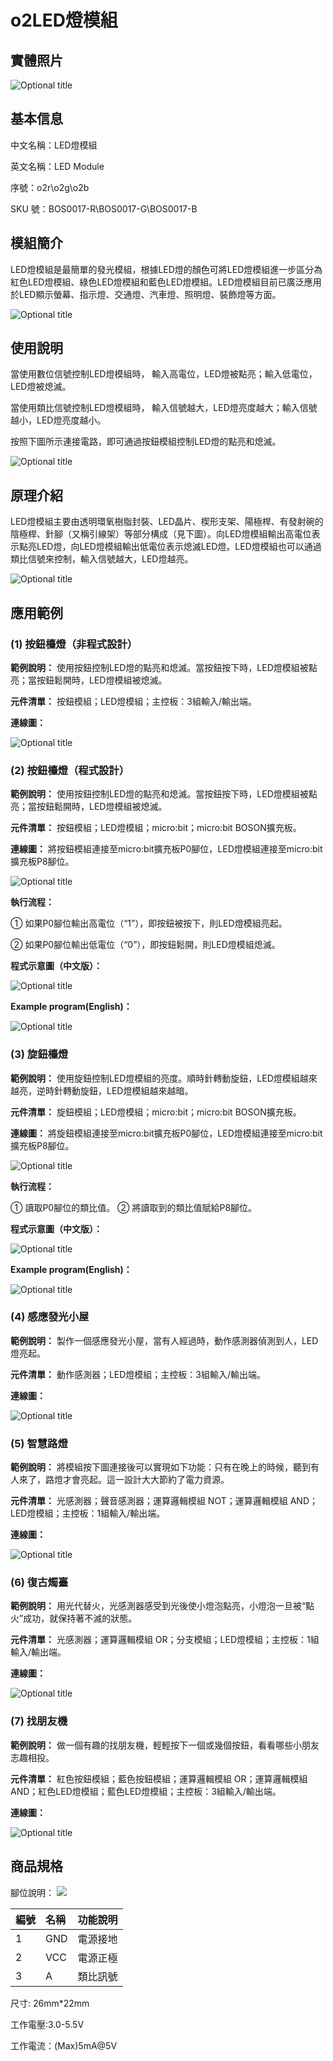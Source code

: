 # o2LED燈模組

## 實體照片

![Optional title](../.gitbook/assets/bosonled-mo-kuai-shi-wu-tu.png)

## 基本信息

中文名稱：LED燈模組

英文名稱：LED Module

序號：o2r\o2g\o2b

SKU 號：BOS0017-R\BOS0017-G\BOS0017-B

## 模組簡介

LED燈模組是最簡單的發光模組，根據LED燈的顏色可將LED燈模組進一步區分為紅色LED燈模組、綠色LED燈模組和藍色LED燈模組。LED燈模組目前已廣泛應用於LED顯示螢幕、指示燈、交通燈、汽車燈、照明燈、裝飾燈等方面。

![Optional title](../.gitbook/assets/bosonled-mo-kuai-shi-li.png)

## 使用說明

當使用數位信號控制LED燈模組時， 輸入高電位，LED燈被點亮；輸入低電位，LED燈被熄滅。

當使用類比信號控制LED燈模組時， 輸入信號越大，LED燈亮度越大；輸入信號越小，LED燈亮度越小。

按照下圖所示連接電路，即可通過按鈕模組控制LED燈的點亮和熄滅。

![Optional title](../.gitbook/assets/bosonled-mo-kuai-shi-yong-shuo-ming.png)

## 原理介紹

LED燈模組主要由透明環氧樹脂封裝、LED晶片、楔形支架、陽極桿、有發射碗的陰極桿、針腳（又稱引線架）等部分構成（見下圖）。向LED燈模組輸出高電位表示點亮LED燈，向LED燈模組輸出低電位表示熄滅LED燈。LED燈模組也可以通過類比信號來控制，輸入信號越大，LED燈越亮。

![Optional title](../.gitbook/assets/bosonled-mo-kuai-yuan-li-jie-shao.jpg)

## 應用範例

### **\(1\) 按鈕檯燈（非程式設計）**

**範例說明：** 使用按鈕控制LED燈的點亮和熄滅。當按鈕按下時，LED燈模組被點亮；當按鈕鬆開時，LED燈模組被熄滅。

**元件清單：** 按鈕模組；LED燈模組；主控板：3組輸入/輸出端。

**連線圖：**

![Optional title](../.gitbook/assets/bosonled-mo-kuai-an-niu-tai-deng-1-lian-xian-tu.png)

### **\(2\) 按鈕檯燈（程式設計）**

**範例說明：** 使用按鈕控制LED燈的點亮和熄滅。當按鈕按下時，LED燈模組被點亮；當按鈕鬆開時，LED燈模組被熄滅。

**元件清單：** 按鈕模組；LED燈模組；micro:bit；micro:bit BOSON擴充板。

**連線圖：** 將按鈕模組連接至micro:bit擴充板P0腳位，LED燈模組連接至micro:bit擴充板P8腳位。

![Optional title](../.gitbook/assets/bosonled-mo-kuai-an-niu-tai-deng-2-lian-xian-tu.png)

**執行流程：**

① 如果P0腳位輸出高電位（“1”），即按鈕被按下，則LED燈模組亮起。

② 如果P0腳位輸出低電位（“0”），即按鈕鬆開，則LED燈模組熄滅。

**程式示意圖（中文版）：**

![Optional title](../.gitbook/assets/bosonled-mo-kuai-an-niu-tai-deng-2-cheng-xu-shi-yi-tu-zhong-wen-ban.png)

**Example program(English)：**

![Optional title](../.gitbook/assets/bosonled-mo-kuai-an-niu-tai-deng-2-cheng-xu-shi-yi-tu-ying-wen-ban.png)

### **\(3\) 旋鈕檯燈**

**範例說明：** 使用旋鈕控制LED燈模組的亮度。順時針轉動旋鈕，LED燈模組越來越亮，逆時針轉動旋鈕，LED燈模組越來越暗。

**元件清單：** 旋鈕模組；LED燈模組；micro:bit；micro:bit BOSON擴充板。

**連線圖：** 將旋鈕模組連接至micro:bit擴充板P0腳位，LED燈模組連接至micro:bit擴充板P8腳位。

![Optional title](../.gitbook/assets/bosonled-mo-kuai-xuan-niu-tai-deng-lian-xian-tu.png)

**執行流程：**

① 讀取P0腳位的類比值。 ② 將讀取到的類比值賦給P8腳位。

**程式示意圖（中文版）：**

![Optional title](../.gitbook/assets/bosonled-mo-kuai-xuan-niu-tai-deng-cheng-xu-shi-yi-tu-zhong-wen-ban.png)

**Example program(English)：**

![Optional title](../.gitbook/assets/bosonled-mo-kuai-xuan-niu-tai-deng-cheng-xu-shi-yi-tu-ying-wen-ban.png)

### **\(4\) 感應發光小屋**

**範例說明：** 製作一個感應發光小屋，當有人經過時，動作感測器偵測到人，LED燈亮起。

**元件清單：** 動作感測器；LED燈模組；主控板：3組輸入/輸出端。

**連線圖：**

![Optional title](../.gitbook/assets/bosonled-mo-kuai-gan-ying-fa-guang-xiao-wu-lian-xian-tu.png)

### **\(5\) 智慧路燈**

**範例說明：** 將模組按下圖連接後可以實現如下功能：只有在晚上的時候，聽到有人來了，路燈才會亮起。這一設計大大節約了電力資源。

**元件清單：** 光感測器；聲音感測器；運算邏輯模組 NOT；運算邏輯模組 AND；LED燈模組；主控板：1組輸入/輸出端。

**連線圖：**

![Optional title](../.gitbook/assets/bosonled-mo-kuai-zhi-neng-lu-deng-lian-xian-tu.png)

### **\(6\) 復古燭臺**

**範例說明：** 用光代替火，光感測器感受到光後使小燈泡點亮，小燈泡一旦被“點火”成功，就保持著不滅的狀態。

**元件清單：** 光感測器；運算邏輯模組 OR；分支模組；LED燈模組；主控板：1組輸入/輸出端。

**連線圖：**

![Optional title](../.gitbook/assets/bosonled-mo-kuai-fu-gu-zhu-tai-lian-xian-tu.png)

### **\(7\) 找朋友機**

**範例說明：** 做一個有趣的找朋友機，輕輕按下一個或幾個按鈕，看看哪些小朋友志趣相投。

**元件清單：** 紅色按鈕模組；藍色按鈕模組；運算邏輯模組 OR；運算邏輯模組 AND；紅色LED燈模組；藍色LED燈模組；主控板：3組輸入/輸出端。

**連線圖：**

![Optional title](../.gitbook/assets/bosonled-mo-kuai-zhao-peng-you-ji-lian-xian-tu.png)

## 商品規格

腳位說明： 
![](../.gitbook/assets/bosonled-mo-kuai-yin-jiao-shuo-ming.png)

| **編號** | **名稱** | **功能說明** |
| :--- | :--- | :--- |
| 1 | GND | 電源接地 |
| 2 | VCC | 電源正極 |
| 3 | A | 類比訊號 |

尺寸: 26mm\*22mm

工作電壓:3.0-5.5V

工作電流：\(Max\)5mA@5V

